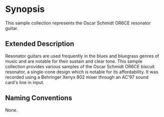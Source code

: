 # Synopsis

This sample collection represents the Oscar Schmidt OR6CE resonator guitar.

## Extended Description

Resonator guitars are used frequently in the blues and bluegrass genres of
music and are notable for their sustain and clear tone. This sample
collection provides various samples of the Oscar Schmidt OR6CE biscuit
resonator, a single-cone design which is notable for its affordability. It
was recorded using a Behringer Xenyx 802 mixer through an AC'97 sound card's
line in input.

## Naming Conventions

None.